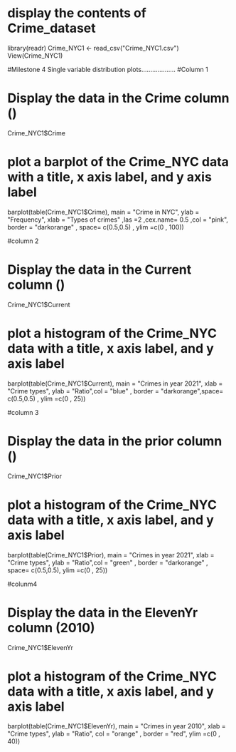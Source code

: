 # display the contents of Crime_dataset
library(readr)
Crime_NYC1 <- read_csv("Crime_NYC1.csv")
View(Crime_NYC1)

#Milestone 4 Single variable distribution plots...................
#Column 1
# Display the data in the Crime column ()
Crime_NYC1$Crime

# plot a barplot of the Crime_NYC data with a title, x axis label, and y axis label
barplot(table(Crime_NYC1$Crime), main  = "Crime in NYC", ylab = "Frequency", xlab = "Types of crimes" ,las =2 ,cex.name= 0.5 ,col = "pink",  border = "darkorange" , space= c(0.5,0.5) , ylim =c(0 , 100))

#column 2
# Display the data in the Current column ()
Crime_NYC1$Current

# plot a histogram of the Crime_NYC data with a title, x axis label, and y axis label
barplot(table(Crime_NYC1$Current), main = "Crimes in year 2021", xlab = "Crime types", ylab = "Ratio",col = "blue"  , border = "darkorange",space= c(0.5,0.5) , ylim =c(0 , 25))
 
#column 3
# Display the data in the prior column ()
Crime_NYC1$Prior

# plot a histogram of the Crime_NYC data with a title, x axis label, and y axis label
barplot(table(Crime_NYC1$Prior), main = "Crimes in year 2021", xlab = "Crime types", ylab = "Ratio",col = "green"  , border = "darkorange" , space= c(0.5,0.5), ylim =c(0 , 25))


#colunm4
# Display the data in the ElevenYr column (2010)
Crime_NYC1$ElevenYr

# plot a histogram of the Crime_NYC data with a title, x axis label, and y axis label
barplot(table(Crime_NYC1$ElevenYr), main = "Crimes in year 2010", xlab = "Crime types", ylab = "Ratio", col = "orange"  , border = "red", ylim =c(0 , 40))
